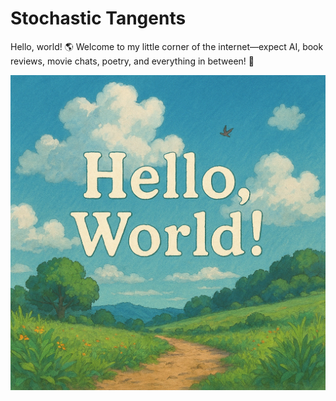 # Stochastic Tangents

Hello, world! 🌎 Welcome to my little corner of the internet—expect AI, book reviews, movie chats, poetry, and everything in between! 🚀

![](./images/image.png)








